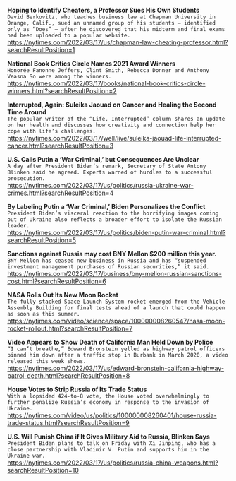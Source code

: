 **Hoping to Identify Cheaters, a Professor Sues His Own Students**\
`David Berkovitz, who teaches business law at Chapman University in Orange, Calif., sued an unnamed group of his students — identified only as “Does” — after he discovered that his midterm and final exams had been uploaded to a popular website.`\
https://nytimes.com/2022/03/17/us/chapman-law-cheating-professor.html?searchResultPosition=1

**National Book Critics Circle Names 2021 Award Winners**\
`Honorée Fanonne Jeffers, Clint Smith, Rebecca Donner and Anthony Veasna So were among the winners.`\
https://nytimes.com/2022/03/17/books/national-book-critics-circle-winners.html?searchResultPosition=2

**Interrupted, Again: Suleika Jaouad on Cancer and Healing the Second Time Around**\
`The popular writer of the “Life, Interrupted” column shares an update on her health and discusses how creativity and connection help her cope with life’s challenges.`\
https://nytimes.com/2022/03/17/well/live/suleika-jaouad-life-interrupted-cancer.html?searchResultPosition=3

**U.S. Calls Putin a ‘War Criminal,’ but Consequences Are Unclear**\
`A day after President Biden’s remark, Secretary of State Antony Blinken said he agreed. Experts warned of hurdles to a successful prosecution.`\
https://nytimes.com/2022/03/17/us/politics/russia-ukraine-war-crimes.html?searchResultPosition=4

**By Labeling Putin a ‘War Criminal,’ Biden Personalizes the Conflict**\
`President Biden’s visceral reaction to the horrifying images coming out of Ukraine also reflects a broader effort to isolate the Russian leader.`\
https://nytimes.com/2022/03/17/us/politics/biden-putin-war-criminal.html?searchResultPosition=5

**Sanctions against Russia may cost BNY Mellon $200 million this year.**\
`BNY Mellon has ceased new business in Russia and has “suspended investment management purchases of Russian securities,” it said.`\
https://nytimes.com/2022/03/17/business/bny-mellon-russian-sanctions-cost.html?searchResultPosition=6

**NASA Rolls Out Its New Moon Rocket**\
`The fully stacked Space Launch System rocket emerged from the Vehicle Assembly Building for final tests ahead of a launch that could happen as soon as this summer.`\
https://nytimes.com/video/science/space/100000008260547/nasa-moon-rocket-rollout.html?searchResultPosition=7

**Video Appears to Show Death of California Man Held Down by Police**\
`“I can’t breathe,” Edward Bronstein yelled as highway patrol officers pinned him down after a traffic stop in Burbank in March 2020, a video released this week shows.`\
https://nytimes.com/2022/03/17/us/edward-bronstein-california-highway-patrol-death.html?searchResultPosition=8

**House Votes to Strip Russia of Its Trade Status**\
`With a lopsided 424-to-8 vote, the House voted overwhelmingly to further penalize Russia’s economy in response to the invasion of Ukraine.`\
https://nytimes.com/video/us/politics/100000008260401/house-russia-trade-status.html?searchResultPosition=9

**U.S. Will Punish China if It Gives Military Aid to Russia, Blinken Says**\
`President Biden plans to talk on Friday with Xi Jinping, who has a close partnership with Vladimir V. Putin and supports him in the Ukraine war.`\
https://nytimes.com/2022/03/17/us/politics/russia-china-weapons.html?searchResultPosition=10

